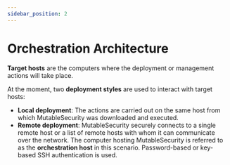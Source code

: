 ```yaml
---
sidebar_position: 2
---
```


# Orchestration Architecture

**Target hosts** are the computers where the deployment or management actions will take place.

At the moment, two **deployment styles** are used to interact with target hosts:
- **Local deployment**: The actions are carried out on the same host from which MutableSecurity was downloaded and executed.
- **Remote deployment**: MutableSecurity securely connects to a single remote host or a list of remote hosts with whom it can communicate over the network. The computer hosting MutableSecurity is referred to as the **orchestration host** in this scenario. Password-based or key-based SSH authentication is used.